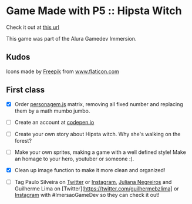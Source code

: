 # Game Made with P5 :: Hipsta Witch

Check it out at [this url](https://paulushcgcj.github.io/imersaoaluragamedev/)

This game was part of the Alura Gamedev Immersion.

## Kudos

<div>Icons made by <a href="https://www.flaticon.com/authors/freepik" title="Freepik">Freepik</a> from <a href="https://www.flaticon.com/" title="Flaticon">www.flaticon.com</a></div>

## First class

- [X] Order [personagem.js](personagem.js) matrix, removing all fixed number and replacing them by a math mumbo jumbo.
- [ ] Create an account at [codepen.io](https://codepen.io)
- [ ] Create your own story about Hipsta witch. Why she's walking on the forest?
- [ ] Make your own sprites, making a game with a well defined style! Make an homage to your hero, youtuber or someone :).
- [X] Clean up image function to make it more clean and organized!
- [ ] Tag Paulo Silveira on [Twitter](https://twitter.com/paulo_caelum) or [Instagram](https://instagram.com/paulo_hipster), [Juliana Negreiros](https://twitter.com/juunegreiros) and Guilherme Lima on [Twitter](https://twitter.com/guilhermebzlima] or [Instagram](https://www.instagram.com/gui.lima.2020/) with  #ImersaoGameDev so they can check it out!

